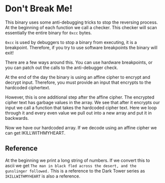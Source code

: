 # Don't Break Me!

This binary uses some anti-debugging tricks to stop the reversing process.
At the beginning of each function we call a checker.
This checker will scan essentially the entire binary for `0xcc` bytes.

`0xcc` is used by debuggers to stop a binary from executing, it is a breakpoint.
Therefore, if you try to use software breakpoints the binary will exit!

There are a few ways around this.
You can use hardware breakpoints, or you can patch out the calls to the anti-debugger check.

At the end of the day the binary is using an affine cipher to encrypt and decrypt input.
Therefore, you must provide an input that encrypts to the hardcoded ciphertext.

However, this is one additional step after the affine cipher.
The encrypted cipher text has garbage values in the array.
We see that after it encrypts our input we call a function that takes the hardcoded cipher text.
Here we loop through it and every even value we pull out into a new array and put it in backwards.

Now we have our hardcoded array. If we decode using an affine cipher we can get IKILLWITHMYHEART.

## Reference

At the beginning we print a long string of numbers. If we convert this to ascii we get `The man in black fled across the desert, and the gunslinger followed.`
This is a reference to the Dark Tower series as `IKILLWITHMYHEART` is also a reference.

